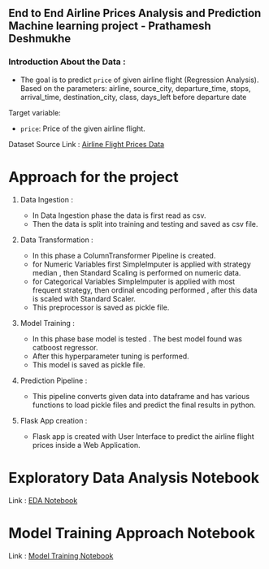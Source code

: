 ## End to End Airline Prices Analysis and Prediction Machine learning project - Prathamesh Deshmukhe

### Introduction About the Data :

* The goal is to predict `price` of given airline flight (Regression Analysis). Based on the parameters:
  airline, source_city, departure_time, stops, arrival_time, destination_city, class, days_left before departure date

Target variable:
* `price`: Price of the given airline flight.

Dataset Source Link :
[Airline Flight Prices Data](https://www.kaggle.com/datasets/shubhambathwal/flight-price-prediction?select=Clean_Dataset.csv)


# Approach for the project 

1. Data Ingestion : 
    * In Data Ingestion phase the data is first read as csv. 
    * Then the data is split into training and testing and saved as csv file.

2. Data Transformation : 
    * In this phase a ColumnTransformer Pipeline is created.
    * for Numeric Variables first SimpleImputer is applied with strategy median , then Standard Scaling is performed on numeric data.
    * for Categorical Variables SimpleImputer is applied with most frequent strategy, then ordinal encoding performed , after this data is scaled with Standard Scaler.
    * This preprocessor is saved as pickle file.

3. Model Training : 
    * In this phase base model is tested . The best model found was catboost regressor.
    * After this hyperparameter tuning is performed.
    * This model is saved as pickle file.

4. Prediction Pipeline : 
    * This pipeline converts given data into dataframe and has various functions to load pickle files and predict the final results in python.

5. Flask App creation : 
    * Flask app is created with User Interface to predict the airline flight prices inside a Web Application.

# Exploratory Data Analysis Notebook

Link : [EDA Notebook](https://github.com/Prathamesh3100/Airline_Prices_Analysis_and_Prediction/blob/main/notebook/EDA%20Airline%20Prices.ipynb)

# Model Training Approach Notebook

Link : [Model Training Notebook](https://github.com/Prathamesh3100/Airline_Prices_Analysis_and_Prediction/blob/main/notebook/MODEL%20TRAINING.ipynb)
